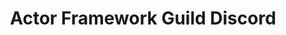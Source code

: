 ---
title: "Actor Framework Guild Discord"
externalUrl: https://discord.gg/VZKqeQWFYn
summary: "The Actor Framework (AF) Guild is a group of LabVIEW Actor Framework enthusiasts who's aim is to collaborate in improving the Actor Framework by creating tooling around it."
showSummary: true
categories:
 - "Find Answers"
 - "Connect with Others"
tags:
 - "Community"
 - "Discord"
 - "Online"
 - "Actor Framework"
---